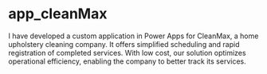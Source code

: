 # app_cleanMax
I have developed a custom application in Power Apps for CleanMax, a home upholstery cleaning company. It offers simplified scheduling and rapid registration of completed services. With low cost, our solution optimizes operational efficiency, enabling the company to better track its services.
